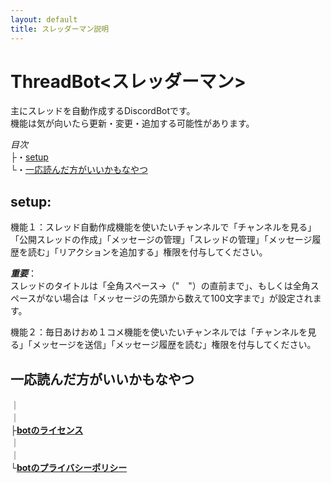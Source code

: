 ```yaml
---
layout: default
title: スレッダーマン説明
---
```

# ThreadBot<スレッダーマン>  
  
主にスレッドを自動作成するDiscordBotです。  
機能は気が向いたら更新・変更・追加する可能性があります。  
  
_目次_  
├・[setup](https://tontonpaa.github.io/#setup)  
└・[一応読んだ方がいいかもなやつ](https://tontonpaa.github.io/#%E4%B8%80%E5%BF%9C%E8%AA%AD%E3%82%93%E3%81%A0%E6%96%B9%E3%81%8C%E3%81%84%E3%81%84%E3%81%8B%E3%82%82%E3%81%AA%E3%82%84%E3%81%A4)  
  
  
## **setup**:
機能１：スレッド自動作成機能を使いたいチャンネルで「チャンネルを見る」「公開スレッドの作成」「メッセージの管理」「スレッドの管理」「メッセージ履歴を読む」「リアクションを追加する」権限を付与してください。  
  
***重要***：  
スレッドのタイトルは「全角スペース→（"　"）の直前まで」、もしくは全角スペースがない場合は「メッセージの先頭から数えて100文字まで」が設定されます。  
  
機能２：毎日あけおめ１コメ機能を使いたいチャンネルでは「チャンネルを見る」「メッセージを送信」「メッセージ履歴を読む」権限を付与してください。  
  
## 一応読んだ方がいいかもなやつ  
｜  
｜  
├**[botのライセンス](https://tontonpaa.github.io/license/)**  
｜  
｜  
└**[botのプライバシーポリシー](https://tontonpaa.github.io/privacy-policy/)**